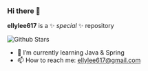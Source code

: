 ### Hi there 👋

**ellylee617** is a ✨ _special_ ✨ repository

![Github Stars](https://github-readme-stats.vercel.app/api?username=ellylee617&show_icons=true)

- 🌱 I’m currently learning Java & Spring
- 📫 How to reach me: ellylee617@gmail.com
